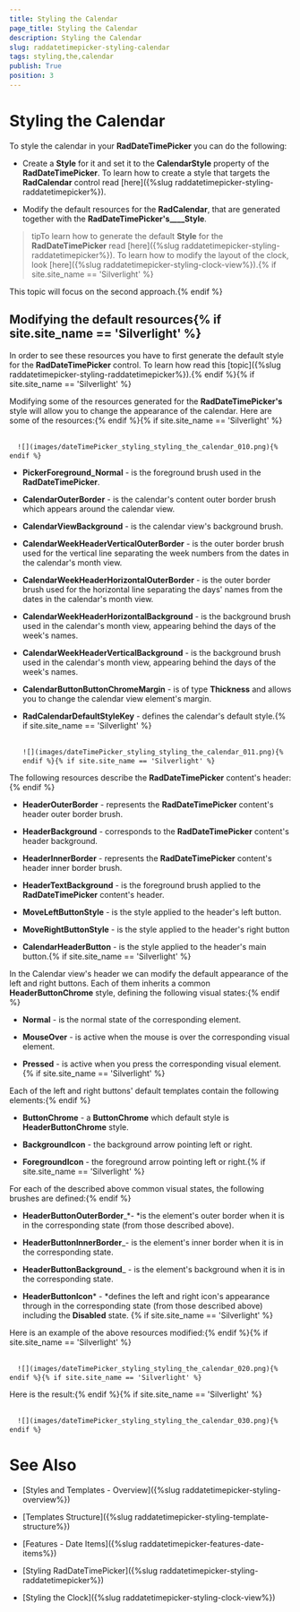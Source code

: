 ```yaml
---
title: Styling the Calendar
page_title: Styling the Calendar
description: Styling the Calendar
slug: raddatetimepicker-styling-calendar
tags: styling,the,calendar
publish: True
position: 3
---
```


# Styling the Calendar



To style the calendar in your __RadDateTimePicker__ you can do the following:

* Create a __Style__ for it and set it to the __CalendarStyle__ property of the __RadDateTimePicker__. To learn how to create a style that targets the __RadCalendar__ control read [here]({%slug raddatetimepicker-styling-raddatetimepicker%}).

* Modify the default resources for the __RadCalendar__, that are generated together with the __RadDateTimePicker's____Style__.

>tipTo learn how to generate the default __Style__ for the __RadDateTimePicker__ read [here]({%slug raddatetimepicker-styling-raddatetimepicker%}). To learn how to modify the layout of the clock, look [here]({%slug raddatetimepicker-styling-clock-view%}).{% if site.site_name == 'Silverlight' %}

This topic will focus on the second approach.{% endif %}

## Modifying the default resources{% if site.site_name == 'Silverlight' %}

In order to see these resources you have to first generate the default style for the __RadDateTimePicker__ control. To learn how read this [topic]({%slug raddatetimepicker-styling-raddatetimepicker%}).{% endif %}{% if site.site_name == 'Silverlight' %}

Modifying some of the resources generated for the __RadDateTimePicker's__ style will allow you to change the appearance of the calendar. Here are some of the resources:{% endif %}{% if site.site_name == 'Silverlight' %}




         
      ![](images/dateTimePicker_styling_styling_the_calendar_010.png){% endif %}

* __PickerForeground_Normal__ - is the foreground brush used in the __RadDateTimePicker__.

* __CalendarOuterBorder__ - is the calendar's content outer border brush which appears around the calendar view.

* __CalendarViewBackground__ - is the calendar view's background brush.

* __CalendarWeekHeaderVerticalOuterBorder__ - is the outer border brush used for the vertical line separating the week numbers from the dates in the calendar's month view.

* __CalendarWeekHeaderHorizontalOuterBorder__ - is the outer border brush used for the horizontal line separating the days' names from the dates in the calendar's month view.

* __CalendarWeekHeaderHorizontalBackground__ - is the background brush used in the calendar's month view, appearing behind the days of the week's names.

* __CalendarWeekHeaderVerticalBackground__ - is the background brush used in the calendar's month view, appearing behind the days of the week's names.

* __CalendarButtonButtonChromeMargin__ - is of type __Thickness__ and allows you to change the calendar view element's margin.

* __RadCalendarDefaultStyleKey__ - defines the calendar's default style.{% if site.site_name == 'Silverlight' %}




         
      ![](images/dateTimePicker_styling_styling_the_calendar_011.png){% endif %}{% if site.site_name == 'Silverlight' %}

The following resources describe the __RadDateTimePicker__ content's header:{% endif %}

* __HeaderOuterBorder__ - represents the __RadDateTimePicker__ content's header outer border brush.

* __HeaderBackground__ - corresponds to the __RadDateTimePicker__ content's header background.

* __HeaderInnerBorder__ - represents the __RadDateTimePicker__ content's header inner border brush.

* __HeaderTextBackground__ - is the foreground brush applied to the __RadDateTimePicker__ content's header.

* __MoveLeftButtonStyle__ - is the style applied to the header's left button.

* __MoveRightButtonStyle__ - is the style applied to the header's right button

* __CalendarHeaderButton__ - is the style applied to the header's main button.{% if site.site_name == 'Silverlight' %}

In the Calendar view's header we can modify the default appearance of the left and right buttons. Each of them inherits a common __HeaderButtonChrome__ style, defining the following visual states:{% endif %}

* __Normal__ - is the normal state of the corresponding element.

* __MouseOver__ - is active when the mouse is over the corresponding visual element.

* __Pressed__ - is active when you press the corresponding visual element.{% if site.site_name == 'Silverlight' %}

Each of the left and right buttons' default templates contain the following elements:{% endif %}

* __ButtonChrome__ - a __ButtonChrome__ which default style is __HeaderButtonChrome__ style.

* __BackgroundIcon__ - the background arrow pointing left or right.

* __ForegroundIcon__ - the foreground arrow pointing left or right.{% if site.site_name == 'Silverlight' %}

For each of the described above common visual states, the following brushes are defined:{% endif %}

* __HeaderButtonOuterBorder___*- *is the element's outer border when it is in the corresponding state (from those described above).

* __HeaderButtonInnerBorder___- is the element's inner border when it is in the corresponding state.

* __HeaderButtonBackground___ - is the element's background when it is in the corresponding state.

* __HeaderButtonIcon__* - *defines the left and right icon's appearance through in the corresponding state (from those described above) including the __Disabled__ state. {% if site.site_name == 'Silverlight' %}

Here is an example of the above resources modified:{% endif %}{% if site.site_name == 'Silverlight' %}




         
      ![](images/dateTimePicker_styling_styling_the_calendar_020.png){% endif %}{% if site.site_name == 'Silverlight' %}

Here is the result:{% endif %}{% if site.site_name == 'Silverlight' %}




         
      ![](images/dateTimePicker_styling_styling_the_calendar_030.png){% endif %}

# See Also

 * [Styles and Templates - Overview]({%slug raddatetimepicker-styling-overview%})

 * [Templates Structure]({%slug raddatetimepicker-styling-template-structure%})

 * [Features - Date Items]({%slug raddatetimepicker-features-date-items%})

 * [Styling RadDateTimePicker]({%slug raddatetimepicker-styling-raddatetimepicker%})

 * [Styling the Clock]({%slug raddatetimepicker-styling-clock-view%})
